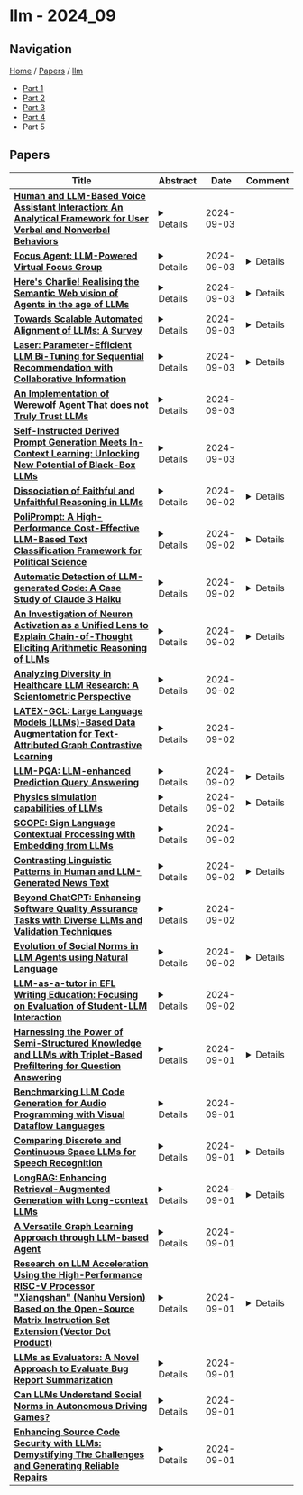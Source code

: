 # llm - 2024_09

## Navigation

[Home](https://lixin97.github.io/arXivRadar) / [Papers](https://lixin97.github.io/arXivRadar/papers) / [llm](https://lixin97.github.io/arXivRadar/papers/llm)

- [Part 1](papers_1.md)
- [Part 2](papers_2.md)
- [Part 3](papers_3.md)
- [Part 4](papers_4.md)
- Part 5

## Papers

| **Title** | **Abstract** | **Date** | **Comment** |
| --- | --- | --- | --- |
| **[Human and LLM-Based Voice Assistant Interaction: An Analytical Framework for User Verbal and Nonverbal Behaviors](http://arxiv.org/abs/2408.16465v2)** | <details>Recent progress in large language model (LLM) technology has significantly enhanced the interaction experience between humans and voice assistants (VAs). This project aims to explore a user's continuous interaction with LLM-based VA (LLM-VA) during a complex task. We recruited 12 participants to interact with an LLM-VA during a cooking task, selected for its complexity and the requirement for continuous interaction. We observed that users show both verbal and nonverbal behaviors, though they know that the LLM-VA can not capture those nonverbal signals. Despite the prevalence of nonverbal behavior in human-human communication, there is no established analytical methodology or framework for exploring it in human-VA interactions. After analyzing 3 hours and 39 minutes of video recordings, we developed an analytical framework with three dimensions: 1) behavior characteristics, including both verbal and nonverbal behaviors, 2) interaction stages--exploration, conflict, and integration--that illustrate the progression of user interactions, and 3) stage transition throughout the task. This analytical framework identifies key verbal and nonverbal behaviors that provide a foundation for future research and practical applications in optimizing human and LLM-VA interactions.</details> | 2024-09-03 |  |
| **[Focus Agent: LLM-Powered Virtual Focus Group](http://arxiv.org/abs/2409.01907v1)** | <details>In the domain of Human-Computer Interaction, focus groups represent a widely utilised yet resource-intensive methodology, often demanding the expertise of skilled moderators and meticulous preparatory efforts. This study introduces the ``Focus Agent,'' a Large Language Model (LLM) powered framework that simulates both the focus group (for data collection) and acts as a moderator in a focus group setting with human participants. To assess the data quality derived from the Focus Agent, we ran five focus group sessions with a total of 23 human participants as well as deploying the Focus Agent to simulate these discussions with AI participants. Quantitative analysis indicates that Focus Agent can generate opinions similar to those of human participants. Furthermore, the research exposes some improvements associated with LLMs acting as moderators in focus group discussions that include human participants.</details> | 2024-09-03 | <details>8 pages, the 24th Intelligent Virtual Agent Conference</details> |
| **[Here's Charlie! Realising the Semantic Web vision of Agents in the age of LLMs](http://arxiv.org/abs/2409.04465v1)** | <details>This paper presents our research towards a near-term future in which legal entities, such as individuals and organisations can entrust semi-autonomous AI-driven agents to carry out online interactions on their behalf. The author's research concerns the development of semi-autonomous Web agents, which consult users if and only if the system does not have sufficient context or confidence to proceed working autonomously. This creates a user-agent dialogue that allows the user to teach the agent about the information sources they trust, their data-sharing preferences, and their decision-making preferences. Ultimately, this enables the user to maximise control over their data and decisions while retaining the convenience of using agents, including those driven by LLMs. In view of developing near-term solutions, the research seeks to answer the question: "How do we build a trustworthy and reliable network of semi-autonomous agents which represent individuals and organisations on the Web?". After identifying key requirements, the paper presents a demo for a sample use case of a generic personal assistant. This is implemented using (Notation3) rules to enforce safety guarantees around belief, data sharing and data usage and LLMs to allow natural language interaction with users and serendipitous dialogues between software agents.</details> | 2024-09-03 | <details>The 23rd International Semantic Web Conference, November 11--15, 2024, Hanover, MD - Posters and Demos track</details> |
| **[Towards Scalable Automated Alignment of LLMs: A Survey](http://arxiv.org/abs/2406.01252v3)** | <details>Alignment is the most critical step in building large language models (LLMs) that meet human needs. With the rapid development of LLMs gradually surpassing human capabilities, traditional alignment methods based on human-annotation are increasingly unable to meet the scalability demands. Therefore, there is an urgent need to explore new sources of automated alignment signals and technical approaches. In this paper, we systematically review the recently emerging methods of automated alignment, attempting to explore how to achieve effective, scalable, automated alignment once the capabilities of LLMs exceed those of humans. Specifically, we categorize existing automated alignment methods into 4 major categories based on the sources of alignment signals and discuss the current status and potential development of each category. Additionally, we explore the underlying mechanisms that enable automated alignment and discuss the essential factors that make automated alignment technologies feasible and effective from the fundamental role of alignment.</details> | 2024-09-03 | <details>Paper List: https://github.com/cascip/awesome-auto-alignment</details> |
| **[Laser: Parameter-Efficient LLM Bi-Tuning for Sequential Recommendation with Collaborative Information](http://arxiv.org/abs/2409.01605v1)** | <details>Sequential recommender systems are essential for discerning user preferences from historical interactions and facilitating targeted recommendations. Recent innovations employing Large Language Models (LLMs) have advanced the field by encoding item semantics, yet they often necessitate substantial parameter tuning and are resource-demanding. Moreover, these works fails to consider the diverse characteristics of different types of users and thus diminishes the recommendation accuracy. In this paper, we propose a parameter-efficient Large Language Model Bi-Tuning framework for sequential recommendation with collaborative information (Laser). Specifically, Bi-Tuning works by inserting trainable virtual tokens at both the prefix and suffix of the input sequence and freezing the LLM parameters, thus optimizing the LLM for the sequential recommendation. In our Laser, the prefix is utilized to incorporate user-item collaborative information and adapt the LLM to the recommendation task, while the suffix converts the output embeddings of the LLM from the language space to the recommendation space for the follow-up item recommendation. Furthermore, to capture the characteristics of different types of users when integrating the collaborative information via the prefix, we introduce M-Former, a lightweight MoE-based querying transformer that uses a set of query experts to integrate diverse user-specific collaborative information encoded by frozen ID-based sequential recommender systems, significantly improving the accuracy of recommendations. Extensive experiments on real-world datasets demonstrate that Laser can parameter-efficiently adapt LLMs to effective recommender systems, significantly outperforming state-of-the-art methods.</details> | 2024-09-03 | <details>11 pages, 4 figures</details> |
| **[An Implementation of Werewolf Agent That does not Truly Trust LLMs](http://arxiv.org/abs/2409.01575v1)** | <details>Werewolf is an incomplete information game, which has several challenges when creating a computer agent as a player given the lack of understanding of the situation and individuality of utterance (e.g., computer agents are not capable of characterful utterance or situational lying). We propose a werewolf agent that solves some of those difficulties by combining a Large Language Model (LLM) and a rule-based algorithm. In particular, our agent uses a rule-based algorithm to select an output either from an LLM or a template prepared beforehand based on the results of analyzing conversation history using an LLM. It allows the agent to refute in specific situations, identify when to end the conversation, and behave with persona. This approach mitigated conversational inconsistencies and facilitated logical utterance as a result. We also conducted a qualitative evaluation, which resulted in our agent being perceived as more human-like compared to an unmodified LLM. The agent is freely available for contributing to advance the research in the field of Werewolf game.</details> | 2024-09-03 |  |
| **[Self-Instructed Derived Prompt Generation Meets In-Context Learning: Unlocking New Potential of Black-Box LLMs](http://arxiv.org/abs/2409.01552v1)** | <details>Large language models (LLMs) have shown success in generating high-quality responses. In order to achieve better alignment with LLMs with human preference, various works are proposed based on specific optimization process, which, however, is not suitable to Black-Box LLMs like GPT-4, due to inaccessible parameters. In Black-Box LLMs case, their performance is highly dependent on the quality of the provided prompts. Existing methods to enhance response quality often involve a prompt refinement model, yet these approaches potentially suffer from semantic inconsistencies between the refined and original prompts, and typically overlook the relationship between them. To address these challenges, we introduce a self-instructed in-context learning framework that empowers LLMs to deliver more effective responses by generating reliable derived prompts to construct informative contextual environments. Our approach incorporates a self-instructed reinforcement learning mechanism, enabling direct interaction with the response model during derived prompt generation for better alignment. We then formulate querying as an in-context learning task, using responses from LLMs combined with the derived prompts to establish a contextual demonstration for the original prompt. This strategy ensures alignment with the original query, reduces discrepancies from refined prompts, and maximizes the LLMs' in-context learning capability. Extensive experiments demonstrate that the proposed method not only generates more reliable derived prompts but also significantly enhances LLMs' ability to deliver more effective responses, including Black-Box models such as GPT-4.</details> | 2024-09-03 |  |
| **[Dissociation of Faithful and Unfaithful Reasoning in LLMs](http://arxiv.org/abs/2405.15092v2)** | <details>Large language models (LLMs) often improve their performance in downstream tasks when they generate Chain of Thought reasoning text before producing an answer. We investigate how LLMs recover from errors in Chain of Thought. Through analysis of error recovery behaviors, we find evidence for unfaithfulness in Chain of Thought, which occurs when models arrive at the correct answer despite invalid reasoning text. We identify factors that shift LLM recovery behavior: LLMs recover more frequently from obvious errors and in contexts that provide more evidence for the correct answer. Critically, these factors have divergent effects on faithful and unfaithful recoveries. Our results indicate that there are distinct mechanisms driving faithful and unfaithful error recoveries. Selective targeting of these mechanisms may be able to drive down the rate of unfaithful reasoning and improve model interpretability.</details> | 2024-09-02 | <details>code published at https://github.com/CoTErrorRecovery/CoTErrorRecovery</details> |
| **[PoliPrompt: A High-Performance Cost-Effective LLM-Based Text Classification Framework for Political Science](http://arxiv.org/abs/2409.01466v1)** | <details>Recent advancements in large language models (LLMs) have opened new avenues for enhancing text classification efficiency in political science, surpassing traditional machine learning methods that often require extensive feature engineering, human labeling, and task-specific training. However, their effectiveness in achieving high classification accuracy remains questionable. This paper introduces a three-stage in-context learning approach that leverages LLMs to improve classification accuracy while minimizing experimental costs. Our method incorporates automatic enhanced prompt generation, adaptive exemplar selection, and a consensus mechanism that resolves discrepancies between two weaker LLMs, refined by an advanced LLM. We validate our approach using datasets from the BBC news reports, Kavanaugh Supreme Court confirmation, and 2018 election campaign ads. The results show significant improvements in classification F1 score (+0.36 for zero-shot classification) with manageable economic costs (-78% compared with human labeling), demonstrating that our method effectively addresses the limitations of traditional machine learning while offering a scalable and reliable solution for text analysis in political science.</details> | 2024-09-02 | <details>23 pages, 5 figures</details> |
| **[Automatic Detection of LLM-generated Code: A Case Study of Claude 3 Haiku](http://arxiv.org/abs/2409.01382v1)** | <details>Using Large Language Models (LLMs) has gained popularity among software developers for generating source code. However, the use of LLM-generated code can introduce risks of adding suboptimal, defective, and vulnerable code. This makes it necessary to devise methods for the accurate detection of LLM-generated code. Toward this goal, we perform a case study of Claude 3 Haiku (or Claude 3 for brevity) on CodeSearchNet dataset. We divide our analyses into two parts: function-level and class-level. We extract 22 software metric features, such as Code Lines and Cyclomatic Complexity, for each level of granularity. We then analyze code snippets generated by Claude 3 and their human-authored counterparts using the extracted features to understand how unique the code generated by Claude 3 is. In the following step, we use the unique characteristics of Claude 3-generated code to build Machine Learning (ML) models and identify which features of the code snippets make them more detectable by ML models. Our results indicate that Claude 3 tends to generate longer functions, but shorter classes than humans, and this characteristic can be used to detect Claude 3-generated code with ML models with 82% and 66% accuracies for function-level and class-level snippets, respectively.</details> | 2024-09-02 | <details>Submitted to a journal for potential publication</details> |
| **[An Investigation of Neuron Activation as a Unified Lens to Explain Chain-of-Thought Eliciting Arithmetic Reasoning of LLMs](http://arxiv.org/abs/2406.12288v3)** | <details>Large language models (LLMs) have shown strong arithmetic reasoning capabilities when prompted with Chain-of-Thought (CoT) prompts. However, we have only a limited understanding of how they are processed by LLMs. To demystify it, prior work has primarily focused on ablating different components in the CoT prompt and empirically observing their resulting LLM performance change. Yet, the reason why these components are important to LLM reasoning is not explored. To fill this gap, in this work, we investigate ``neuron activation'' as a lens to provide a unified explanation to observations made by prior work. Specifically, we look into neurons within the feed-forward layers of LLMs that may have activated their arithmetic reasoning capabilities, using Llama2 as an example. To facilitate this investigation, we also propose an approach based on GPT-4 to automatically identify neurons that imply arithmetic reasoning. Our analyses revealed that the activation of reasoning neurons in the feed-forward layers of an LLM can explain the importance of various components in a CoT prompt, and future research can extend it for a more complete understanding.</details> | 2024-09-02 | <details>9 pages, 1 figure, to be published in ACL 2024</details> |
| **[Analyzing Diversity in Healthcare LLM Research: A Scientometric Perspective](http://arxiv.org/abs/2406.13152v2)** | <details>The deployment of large language models (LLMs) in healthcare has demonstrated substantial potential for enhancing clinical decision-making, administrative efficiency, and patient outcomes. However, the underrepresentation of diverse groups in the development and application of these models can perpetuate biases, leading to inequitable healthcare delivery. This paper presents a comprehensive scientometric analysis of LLM research for healthcare, including data from January 1, 2021, to July 1, 2024. By analyzing metadata from PubMed and Dimensions, including author affiliations, countries, and funding sources, we assess the diversity of contributors to LLM research. Our findings highlight significant gender and geographic disparities, with a predominance of male authors and contributions primarily from high-income countries (HICs). We introduce a novel journal diversity index based on Gini diversity to measure the inclusiveness of scientific publications. Our results underscore the necessity for greater representation in order to ensure the equitable application of LLMs in healthcare. We propose actionable strategies to enhance diversity and inclusivity in artificial intelligence research, with the ultimate goal of fostering a more inclusive and equitable future in healthcare innovation.</details> | 2024-09-02 |  |
| **[LATEX-GCL: Large Language Models (LLMs)-Based Data Augmentation for Text-Attributed Graph Contrastive Learning](http://arxiv.org/abs/2409.01145v1)** | <details>Graph Contrastive Learning (GCL) is a potent paradigm for self-supervised graph learning that has attracted attention across various application scenarios. However, GCL for learning on Text-Attributed Graphs (TAGs) has yet to be explored. Because conventional augmentation techniques like feature embedding masking cannot directly process textual attributes on TAGs. A naive strategy for applying GCL to TAGs is to encode the textual attributes into feature embeddings via a language model and then feed the embeddings into the following GCL module for processing. Such a strategy faces three key challenges: I) failure to avoid information loss, II) semantic loss during the text encoding phase, and III) implicit augmentation constraints that lead to uncontrollable and incomprehensible results. In this paper, we propose a novel GCL framework named LATEX-GCL to utilize Large Language Models (LLMs) to produce textual augmentations and LLMs' powerful natural language processing (NLP) abilities to address the three limitations aforementioned to pave the way for applying GCL to TAG tasks. Extensive experiments on four high-quality TAG datasets illustrate the superiority of the proposed LATEX-GCL method. The source codes and datasets are released to ease the reproducibility, which can be accessed via this link: https://anonymous.4open.science/r/LATEX-GCL-0712.</details> | 2024-09-02 |  |
| **[LLM-PQA: LLM-enhanced Prediction Query Answering](http://arxiv.org/abs/2409.01140v1)** | <details>The advent of Large Language Models (LLMs) provides an opportunity to change the way queries are processed, moving beyond the constraints of conventional SQL-based database systems. However, using an LLM to answer a prediction query is still challenging, since an external ML model has to be employed and inference has to be performed in order to provide an answer. This paper introduces LLM-PQA, a novel tool that addresses prediction queries formulated in natural language. LLM-PQA is the first to combine the capabilities of LLMs and retrieval-augmented mechanism for the needs of prediction queries by integrating data lakes and model zoos. This integration provides users with access to a vast spectrum of heterogeneous data and diverse ML models, facilitating dynamic prediction query answering. In addition, LLM-PQA can dynamically train models on demand, based on specific query requirements, ensuring reliable and relevant results even when no pre-trained model in a model zoo, available for the task.</details> | 2024-09-02 | <details>This paper is accepted as a demo at CIKM 2024</details> |
| **[Physics simulation capabilities of LLMs](http://arxiv.org/abs/2312.02091v2)** | <details>[Abridged abstract] Large Language Models (LLMs) can solve some undergraduate-level to graduate-level physics textbook problems and are proficient at coding. Combining these two capabilities could one day enable AI systems to simulate and predict the physical world. We present an evaluation of state-of-the-art (SOTA) LLMs on PhD-level to research-level computational physics problems. We condition LLM generation on the use of well-documented and widely-used packages to elicit coding capabilities in the physics and astrophysics domains. We contribute $\sim 50$ original and challenging problems in celestial mechanics (with REBOUND), stellar physics (with MESA), 1D fluid dynamics (with Dedalus) and non-linear dynamics (with SciPy). Since our problems do not admit unique solutions, we evaluate LLM performance on several soft metrics: counts of lines that contain different types of errors (coding, physics, necessity and sufficiency) as well as a more "educational" Pass-Fail metric focused on capturing the salient physical ingredients of the problem at hand. As expected, today's SOTA LLM (GPT4) zero-shot fails most of our problems, although about 40\% of the solutions could plausibly get a passing grade. About $70-90 \%$ of the code lines produced are necessary, sufficient and correct (coding \& physics). Physics and coding errors are the most common, with some unnecessary or insufficient lines. We observe significant variations across problem class and difficulty. We identify several failure modes of GPT4 in the computational physics domain. Our reconnaissance work provides a snapshot of current computational capabilities in classical physics and points to obvious improvement targets if AI systems are ever to reach a basic level of autonomy in physics simulation capabilities.</details> | 2024-09-02 | <details>Accepted for publication in Physica Scripta. Abridged abstract. 15 pages + appendix, 1 figure. Comments are welcome</details> |
| **[SCOPE: Sign Language Contextual Processing with Embedding from LLMs](http://arxiv.org/abs/2409.01073v1)** | <details>Sign languages, used by around 70 million Deaf individuals globally, are visual languages that convey visual and contextual information. Current methods in vision-based sign language recognition (SLR) and translation (SLT) struggle with dialogue scenes due to limited dataset diversity and the neglect of contextually relevant information. To address these challenges, we introduce SCOPE (Sign language Contextual Processing with Embedding from LLMs), a novel context-aware vision-based SLR and SLT framework. For SLR, we utilize dialogue contexts through a multi-modal encoder to enhance gloss-level recognition. For subsequent SLT, we further fine-tune a Large Language Model (LLM) by incorporating prior conversational context. We also contribute a new sign language dataset that contains 72 hours of Chinese sign language videos in contextual dialogues across various scenarios. Experimental results demonstrate that our SCOPE framework achieves state-of-the-art performance on multiple datasets, including Phoenix-2014T, CSL-Daily, and our SCOPE dataset. Moreover, surveys conducted with participants from the Deaf community further validate the robustness and effectiveness of our approach in real-world applications. Both our dataset and code will be open-sourced to facilitate further research.</details> | 2024-09-02 |  |
| **[Contrasting Linguistic Patterns in Human and LLM-Generated News Text](http://arxiv.org/abs/2308.09067v3)** | <details>We conduct a quantitative analysis contrasting human-written English news text with comparable large language model (LLM) output from six different LLMs that cover three different families and four sizes in total. Our analysis spans several measurable linguistic dimensions, including morphological, syntactic, psychometric, and sociolinguistic aspects. The results reveal various measurable differences between human and AI-generated texts. Human texts exhibit more scattered sentence length distributions, more variety of vocabulary, a distinct use of dependency and constituent types, shorter constituents, and more optimized dependency distances. Humans tend to exhibit stronger negative emotions (such as fear and disgust) and less joy compared to text generated by LLMs, with the toxicity of these models increasing as their size grows. LLM outputs use more numbers, symbols and auxiliaries (suggesting objective language) than human texts, as well as more pronouns. The sexist bias prevalent in human text is also expressed by LLMs, and even magnified in all of them but one. Differences between LLMs and humans are larger than between LLMs.</details> | 2024-09-02 | <details>Published at Artificial Intelligence Review vol. 57, 265</details> |
| **[Beyond ChatGPT: Enhancing Software Quality Assurance Tasks with Diverse LLMs and Validation Techniques](http://arxiv.org/abs/2409.01001v1)** | <details>With the advancement of Large Language Models (LLMs), their application in Software Quality Assurance (SQA) has increased. However, the current focus of these applications is predominantly on ChatGPT. There remains a gap in understanding the performance of various LLMs in this critical domain. This paper aims to address this gap by conducting a comprehensive investigation into the capabilities of several LLMs across two SQA tasks: fault localization and vulnerability detection. We conducted comparative studies using GPT-3.5, GPT-4o, and four other publicly available LLMs (LLaMA-3-70B, LLaMA-3-8B, Gemma-7B, and Mixtral-8x7B), to evaluate their effectiveness in these tasks. Our findings reveal that several LLMs can outperform GPT-3.5 in both tasks. Additionally, even the lower-performing LLMs provided unique correct predictions, suggesting the potential of combining different LLMs' results to enhance overall performance. By implementing a voting mechanism to combine the LLMs' results, we achieved more than a 10% improvement over the GPT-3.5 in both tasks. Furthermore, we introduced a cross-validation approach to refine the LLM answer by validating one LLM answer against another using a validation prompt. This approach led to performance improvements of 16% in fault localization and 12% in vulnerability detection compared to the GPT-3.5, with a 4% improvement compared to the best-performed LLMs. Our analysis also indicates that the inclusion of explanations in the LLMs' results affects the effectiveness of the cross-validation technique.</details> | 2024-09-02 |  |
| **[Evolution of Social Norms in LLM Agents using Natural Language](http://arxiv.org/abs/2409.00993v1)** | <details>Recent advancements in Large Language Models (LLMs) have spurred a surge of interest in leveraging these models for game-theoretical simulations, where LLMs act as individual agents engaging in social interactions. This study explores the potential for LLM agents to spontaneously generate and adhere to normative strategies through natural language discourse, building upon the foundational work of Axelrod's metanorm games. Our experiments demonstrate that through dialogue, LLM agents can form complex social norms, such as metanorms-norms enforcing the punishment of those who do not punish cheating-purely through natural language interaction. The results affirm the effectiveness of using LLM agents for simulating social interactions and understanding the emergence and evolution of complex strategies and norms through natural language. Future work may extend these findings by incorporating a wider range of scenarios and agent characteristics, aiming to uncover more nuanced mechanisms behind social norm formation.</details> | 2024-09-02 | <details>5 pages, 8 figures</details> |
| **[LLM-as-a-tutor in EFL Writing Education: Focusing on Evaluation of Student-LLM Interaction](http://arxiv.org/abs/2310.05191v2)** | <details>In the context of English as a Foreign Language (EFL) writing education, LLM-as-a-tutor can assist students by providing real-time feedback on their essays. However, challenges arise in assessing LLM-as-a-tutor due to differing standards between educational and general use cases. To bridge this gap, we integrate pedagogical principles to assess student-LLM interaction. First, we explore how LLMs can function as English tutors, providing effective essay feedback tailored to students. Second, we propose three metrics to evaluate LLM-as-a-tutor specifically designed for EFL writing education, emphasizing pedagogical aspects. In this process, EFL experts evaluate the feedback from LLM-as-a-tutor regarding quality and characteristics. On the other hand, EFL learners assess their learning outcomes from interaction with LLM-as-a-tutor. This approach lays the groundwork for developing LLMs-as-a-tutor tailored to the needs of EFL learners, advancing the effectiveness of writing education in this context.</details> | 2024-09-02 |  |
| **[Harnessing the Power of Semi-Structured Knowledge and LLMs with Triplet-Based Prefiltering for Question Answering](http://arxiv.org/abs/2409.00861v1)** | <details>Large Language Models (LLMs) frequently lack domain-specific knowledge and even fine-tuned models tend to hallucinate. Hence, more reliable models that can include external knowledge are needed. We present a pipeline, 4StepFocus, and specifically a preprocessing step, that can substantially improve the answers of LLMs. This is achieved by providing guided access to external knowledge making use of the model's ability to capture relational context and conduct rudimentary reasoning by themselves. The method narrows down potentially correct answers by triplets-based searches in a semi-structured knowledge base in a direct, traceable fashion, before switching to latent representations for ranking those candidates based on unstructured data. This distinguishes it from related methods that are purely based on latent representations. 4StepFocus consists of the steps: 1) Triplet generation for extraction of relational data by an LLM, 2) substitution of variables in those triplets to narrow down answer candidates employing a knowledge graph, 3) sorting remaining candidates with a vector similarity search involving associated non-structured data, 4) reranking the best candidates by the LLM with background data provided. Experiments on a medical, a product recommendation, and an academic paper search test set demonstrate that this approach is indeed a powerful augmentation. It not only adds relevant traceable background information from information retrieval, but also improves performance considerably in comparison to state-of-the-art methods. This paper presents a novel, largely unexplored direction and therefore provides a wide range of future work opportunities. Used source code is available at https://github.com/kramerlab/4StepFocus.</details> | 2024-09-01 | <details>9 pages, published at IJCLR 2024</details> |
| **[Benchmarking LLM Code Generation for Audio Programming with Visual Dataflow Languages](http://arxiv.org/abs/2409.00856v1)** | <details>Node-based programming languages are increasingly popular in media arts coding domains. These languages are designed to be accessible to users with limited coding experience, allowing them to achieve creative output without an extensive programming background. Using LLM-based code generation to further lower the barrier to creative output is an exciting opportunity. However, the best strategy for code generation for visual node-based programming languages is still an open question. In particular, such languages have multiple levels of representation in text, each of which may be used for code generation. In this work, we explore the performance of LLM code generation in audio programming tasks in visual programming languages at multiple levels of representation. We explore code generation through metaprogramming code representations for these languages (i.e., coding the language using a different high-level text-based programming language), as well as through direct node generation with JSON. We evaluate code generated in this way for two visual languages for audio programming on a benchmark set of coding problems. We measure both correctness and complexity of the generated code. We find that metaprogramming results in more semantically correct generated code, given that the code is well-formed (i.e., is syntactically correct and runs). We also find that prompting for richer metaprogramming using randomness and loops led to more complex code.</details> | 2024-09-01 |  |
| **[Comparing Discrete and Continuous Space LLMs for Speech Recognition](http://arxiv.org/abs/2409.00800v1)** | <details>This paper investigates discrete and continuous speech representations in Large Language Model (LLM)-based Automatic Speech Recognition (ASR), organizing them by feature continuity and training approach into four categories: supervised and unsupervised for both discrete and continuous types. We further classify LLMs based on their input and autoregressive feedback into continuous and discrete-space models. Using specialized encoders and comparative analysis with a Joint-Training-From-Scratch Language Model (JTFS LM) and pre-trained LLaMA2-7b, we provide a detailed examination of their effectiveness. Our work marks the first extensive comparison of speech representations in LLM-based ASR and explores various modeling techniques. We present an open-sourced achievement of a state-of-the-art Word Error Rate (WER) of 1.69\% on LibriSpeech using a HuBERT encoder, offering valuable insights for advancing ASR and natural language processing (NLP) research.</details> | 2024-09-01 | <details>InterSpeech 2024</details> |
| **[LongRAG: Enhancing Retrieval-Augmented Generation with Long-context LLMs](http://arxiv.org/abs/2406.15319v3)** | <details>In traditional RAG framework, the basic retrieval units are normally short. The common retrievers like DPR normally work with 100-word Wikipedia paragraphs. Such a design forces the retriever to search over a large corpus to find the `needle' unit. In contrast, the readers only need to generate answers from the short retrieved units. The imbalanced `heavy' retriever and `light' reader design can lead to sub-optimal performance. The loss of contextual information in the short, chunked units may increase the likelihood of introducing hard negatives during the retrieval stage. Additionally, the reader might not fully leverage the capabilities of recent advancements in LLMs. In order to alleviate the imbalance, we propose a new framework LongRAG, consisting of a `long retriever' and a `long reader'. In the two Wikipedia-based datasets, NQ and HotpotQA, LongRAG processes the entire Wikipedia corpus into 4K-token units by grouping related documents. By increasing the unit size, we significantly reduce the total number of units. This greatly reduces the burden on the retriever, resulting in strong retrieval performance with only a few (less than 8) top units. Without requiring any training, LongRAG achieves an EM of 62.7% on NQ and 64.3% on HotpotQA, which are on par with the (fully-trained) SoTA model. Furthermore, we test on two non-Wikipedia-based datasets, Qasper and MultiFieldQA-en. LongRAG processes each individual document as a single (long) unit rather than chunking them into smaller units. By doing so, we achieve an F1 score of 25.9% on Qasper and 57.5% on MultiFieldQA-en. Our study offers insights into the future roadmap for combining RAG with long-context LLMs.</details> | 2024-09-01 | <details>Technical Report</details> |
| **[A Versatile Graph Learning Approach through LLM-based Agent](http://arxiv.org/abs/2309.04565v2)** | <details>Designing versatile graph learning approaches is important, considering the diverse graphs and tasks existing in real-world applications. Existing methods have attempted to achieve this target through automated machine learning techniques, pre-training and fine-tuning strategies, and large language models. However, these methods are not versatile enough for graph learning, as they work on either limited types of graphs or a single task. In this paper, we propose to explore versatile graph learning approaches with LLM-based agents, and the key insight is customizing the graph learning procedures for diverse graphs and tasks. To achieve this, we develop several LLM-based agents, equipped with diverse profiles, tools, functions and human experience. They collaborate to configure each procedure with task and data-specific settings step by step towards versatile solutions, and the proposed method is dubbed GL-Agent. By evaluating on diverse tasks and graphs, the correct results of the agent and its comparable performance showcase the versatility of the proposed method, especially in complex scenarios.The low resource cost and the potential to use open-source LLMs highlight the efficiency of GL-Agent.</details> | 2024-09-01 |  |
| **[Research on LLM Acceleration Using the High-Performance RISC-V Processor "Xiangshan" (Nanhu Version) Based on the Open-Source Matrix Instruction Set Extension (Vector Dot Product)](http://arxiv.org/abs/2409.00661v1)** | <details>Considering the high-performance and low-power requirements of edge AI, this study designs a specialized instruction set processor for edge AI based on the RISC-V instruction set architecture, addressing practical issues in digital signal processing for edge devices. This design enhances the execution efficiency of edge AI and reduces its energy consumption with limited hardware overhead, meeting the demands for efficient large language model (LLM) inference computation in edge AI applications. The main contributions of this paper are as follows: For the characteristics of large language models, custom instructions were extended based on the RISC-V instruction set to perform vector dot product calculations, accelerating the computation of large language models on dedicated vector dot product acceleration hardware. Based on the open-source high-performance RISC-V processor core XiangShan Nanhu architecture, the vector dot product specialized instruction set processor Nanhu-vdot was implemented, which adds vector dot product calculation units and pipeline processing logic on top of the XiangShan Nanhu.The Nanhu-vdot underwent FPGA hardware testing, achieving over four times the speed of scalar methods in vector dot product computation. Using a hardware-software co-design approach for second-generation Generative Pre-Trained Transformer (GPT-2) model inference, the speed improved by approximately 30% compared to pure software implementation with almost no additional consumption of hardware resources and power consumption.</details> | 2024-09-01 | <details>10 pages, in Chinese language, 6 figures</details> |
| **[LLMs as Evaluators: A Novel Approach to Evaluate Bug Report Summarization](http://arxiv.org/abs/2409.00630v1)** | <details>Summarizing software artifacts is an important task that has been thoroughly researched. For evaluating software summarization approaches, human judgment is still the most trusted evaluation. However, it is time-consuming and fatiguing for evaluators, making it challenging to scale and reproduce. Large Language Models (LLMs) have demonstrated remarkable capabilities in various software engineering tasks, motivating us to explore their potential as automatic evaluators for approaches that aim to summarize software artifacts. In this study, we investigate whether LLMs can evaluate bug report summarization effectively. We conducted an experiment in which we presented the same set of bug summarization problems to humans and three LLMs (GPT-4o, LLaMA-3, and Gemini) for evaluation on two tasks: selecting the correct bug report title and bug report summary from a set of options. Our results show that LLMs performed generally well in evaluating bug report summaries, with GPT-4o outperforming the other LLMs. Additionally, both humans and LLMs showed consistent decision-making, but humans experienced fatigue, impacting their accuracy over time. Our results indicate that LLMs demonstrate potential for being considered as automated evaluators for bug report summarization, which could allow scaling up evaluations while reducing human evaluators effort and fatigue.</details> | 2024-09-01 |  |
| **[Can LLMs Understand Social Norms in Autonomous Driving Games?](http://arxiv.org/abs/2408.12680v2)** | <details>Social norm is defined as a shared standard of acceptable behavior in a society. The emergence of social norms fosters coordination among agents without any hard-coded rules, which is crucial for the large-scale deployment of AVs in an intelligent transportation system. This paper explores the application of LLMs in understanding and modeling social norms in autonomous driving games. We introduce LLMs into autonomous driving games as intelligent agents who make decisions according to text prompts. These agents are referred to as LLM-based agents. Our framework involves LLM-based agents playing Markov games in a multi-agent system (MAS), allowing us to investigate the emergence of social norms among individual agents. We aim to identify social norms by designing prompts and utilizing LLMs on textual information related to the environment setup and the observations of LLM-based agents. Using the OpenAI Chat API powered by GPT-4.0, we conduct experiments to simulate interactions and evaluate the performance of LLM-based agents in two driving scenarios: unsignalized intersection and highway platoon. The results show that LLM-based agents can handle dynamically changing environments in Markov games, and social norms evolve among LLM-based agents in both scenarios. In the intersection game, LLM-based agents tend to adopt a conservative driving policy when facing a potential car crash. The advantage of LLM-based agents in games lies in their strong operability and analyzability, which facilitate experimental design.</details> | 2024-09-01 |  |
| **[Enhancing Source Code Security with LLMs: Demystifying The Challenges and Generating Reliable Repairs](http://arxiv.org/abs/2409.00571v1)** | <details>With the recent unprecedented advancements in Artificial Intelligence (AI) computing, progress in Large Language Models (LLMs) is accelerating rapidly, presenting challenges in establishing clear guidelines, particularly in the field of security. That being said, we thoroughly identify and describe three main technical challenges in the security and software engineering literature that spans the entire LLM workflow, namely; \textbf{\textit{(i)}} Data Collection and Labeling; \textbf{\textit{(ii)}} System Design and Learning; and \textbf{\textit{(iii)}} Performance Evaluation. Building upon these challenges, this paper introduces \texttt{SecRepair}, an instruction-based LLM system designed to reliably \textit{identify}, \textit{describe}, and automatically \textit{repair} vulnerable source code. Our system is accompanied by a list of actionable guides on \textbf{\textit{(i)}} Data Preparation and Augmentation Techniques; \textbf{\textit{(ii)}} Selecting and Adapting state-of-the-art LLM Models; \textbf{\textit{(iii)}} Evaluation Procedures. \texttt{SecRepair} uses a reinforcement learning-based fine-tuning with a semantic reward that caters to the functionality and security aspects of the generated code. Our empirical analysis shows that \texttt{SecRepair} achieves a \textit{12}\% improvement in security code repair compared to other LLMs when trained using reinforcement learning. Furthermore, we demonstrate the capabilities of \texttt{SecRepair} in generating reliable, functional, and compilable security code repairs against real-world test cases using automated evaluation metrics.</details> | 2024-09-01 |  |
